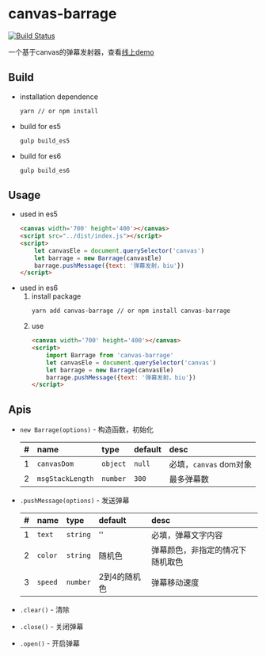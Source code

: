 # canvas-barrage

[![Build Status](https://travis-ci.org/zhaofinger/canvas-barrage.svg?branch=master)](https://travis-ci.org/zhaofinger/canvas-barrage)

一个基于canvas的弹幕发射器，查看[线上demo](https://zhaofinger.github.io/canvas-barrage/index.html)

## Build

- installation dependence
    ```bash
    yarn // or npm install
    ```

- build for es5
    ```bash
    gulp build_es5
    ```

- build for es6
    ```bash
    gulp build_es6
    ```

## Usage

- used in es5
    ```html
    <canvas width='700' height='400'></canvas>
    <script src="../dist/index.js"></script>
    <script>
        let canvasEle = document.querySelector('canvas')
        let barrage = new Barrage(canvasEle)
        barrage.pushMessage({text: '弹幕发射，biu'})
    </script>
    ```
- used in es6
    1. install package
        ```bash
        yarn add canvas-barrage // or npm install canvas-barrage
        ````
    1. use
        ```html
        <canvas width='700' height='400'></canvas>
        <script>
            import Barrage from 'canvas-barrage'
            let canvasEle = document.querySelector('canvas')
            let barrage = new Barrage(canvasEle)
            barrage.pushMessage({text: '弹幕发射，biu'})
        </script>
        ```

## Apis

- `new Barrage(options)` - 构造函数，初始化

    | # | name | type | default | desc |
    | :--- | :--- |:--- | :--- | :--- |
    | 1 | `canvasDom` | `object` | `null` | 必填，`canvas` dom对象 |
    | 2 | `msgStackLength` | `number` | `300` | 最多弹幕数 |

- `.pushMessage(options)` - 发送弹幕

    | # | name | type | default | desc |
    | :--- | :--- |:--- | :--- | :--- |
    | 1 | `text` | `string` | '' | 必填，弹幕文字内容 |
    | 2 | `color` | `string` | 随机色 | 弹幕颜色，非指定的情况下随机取色 |
    | 3 | `speed` | `number` | 2到4的随机色 | 弹幕移动速度 |

- `.clear()` - 清除

- `.close()` - 关闭弹幕

- `.open()` - 开启弹幕